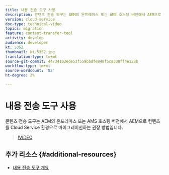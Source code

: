```yaml
---
title: 내용 전송 도구 사용
description: 콘텐츠 전송 도구는 AEM의 온프레미스 또는 AMS 호스팅 버전에서 AEM으로 컨텐츠를 Cloud Service 환경으로 마이그레이션하는 권장 방법입니다.
version: cloud-service
doc-type: technical-video
topics: migration
feature: content-transfer-tool
activity: develop
audience: developer
kt: 5352
thumbnail: kt-5352.jpg
translation-type: tm+mt
source-git-commit: 44734103ede53f559bbdfe848f5ca308ff4e128b
workflow-type: tm+mt
source-wordcount: '82'
ht-degree: 2%

---
```



# 내용 전송 도구 사용

콘텐츠 전송 도구는 AEM의 온프레미스 또는 AMS 호스팅 버전에서 AEM으로 컨텐츠를 Cloud Service 환경으로 마이그레이션하는 권장 방법입니다.

>[!VIDEO](https://video.tv.adobe.com/v/35460/?quality=12&learn=on)

## 추가 리소스 {#additional-resources}

* [내용 전송 도구 개요](https://docs.adobe.com/content/help/en/experience-manager-cloud-service/moving/cloud-migration/content-transfer-tool/overview-content-transfer-tool.html)
